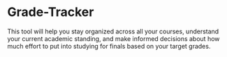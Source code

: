 # Grade-Tracker
This tool will help you stay organized across all your courses, understand your current academic standing, and make informed decisions about how much effort to put into studying for finals based on your target grades.
